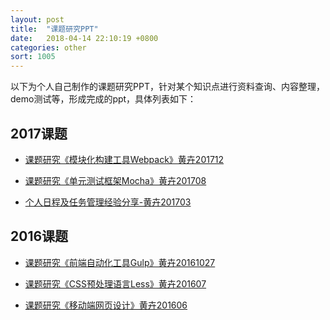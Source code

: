 ```yaml
---
layout: post
title:  "课题研究PPT"
date:   2018-04-14 22:10:19 +0800
categories: other
sort: 1005
---
```



以下为个人自己制作的课题研究PPT，针对某个知识点进行资料查询、内容整理，demo测试等，形成完成的ppt，具体列表如下：

## 2017课题

- [课题研究《模块化构建工具Webpack》黄卉201712](/assets/file/ktyj05-webpack.pdf)

- [课题研究《单元测试框架Mocha》黄卉201708](/assets/file/ktyj04-macha.pdf)

- [个人日程及任务管理经验分享-黄卉201703](/assets/file/个人日程及任务管理经验分享-黄卉.pdf)
  ​

## 2016课题

- [课题研究《前端自动化工具Gulp》黄卉20161027](/assets/file/ktyj03-gulp.pdf)

- [课题研究《CSS预处理语言Less》黄卉201607](/assets/file/ktyj02-less.pdf)

- [课题研究《移动端网页设计》黄卉201606](/assets/file/ktyj01-wap.pdf)


